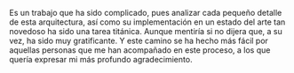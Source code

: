 Es un trabajo que ha sido complicado, pues analizar cada pequeño detalle de esta
arquitectura, así como su implementación en un estado del arte tan novedoso ha sido una
tarea titánica. Aunque mentiría si no dijera que, a su vez, ha sido muy gratificante. Y
este camino se ha hecho más fácil por aquellas personas que me han acompañado en este
proceso, a los que quería expresar mi más profundo agradecimiento.